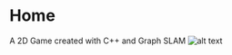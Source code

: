 # Home
A 2D Game created with C++ and Graph SLAM 
![alt text](https://github.com/[banjodayo39]/[Home]/blob/[main]/grid_name.jpg?raw=true)
